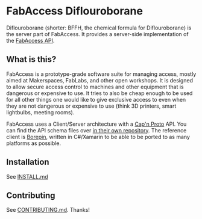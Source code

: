 # FabAccess Diflouroborane

Diflouroborane (shorter: BFFH, the chemical formula for Diflouroborane) is the server part of
FabAccess.
It provides a server-side implementation of the [FabAccess API](/fabinfra/fabaccess/fabaccess-api).

## What is this?

FabAccess is a prototype-grade software suite for managing access, mostly aimed
at Makerspaces, FabLabs, and other open workshops.  It is designed to allow secure access control to
machines and other equipment that is dangerous or expensive to use. It tries to also be cheap enough
to be used for all other things one would like to give exclusive access to even when they are not
dangerous or expensive to use (think 3D printers, smart lightbulbs, meeting rooms).

FabAccess uses a Client/Server architecture with a [Cap'n Proto](https://capnproto.org/) API. You
can find the API schema files over [in their own repository](/fabinfra/fabaccess/fabaccess-api).
The reference client is [Borepin](/fabinfra/fabaccess/borepin), written in C#/Xamarin to be able to
be ported to as many platforms as possible.


## Installation

See [INSTALL.md](INSTALL.md)

## Contributing

See [CONTRIBUTING.md](CONTRIBUTING.md). Thanks!
